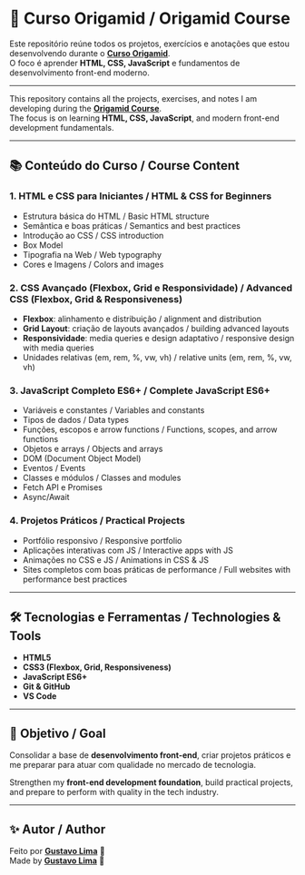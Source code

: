 # 🚀 Curso Origamid / Origamid Course

Este repositório reúne todos os projetos, exercícios e anotações que estou desenvolvendo durante o **[Curso Origamid](https://www.origamid.com/)**.  
O foco é aprender **HTML, CSS, JavaScript** e fundamentos de desenvolvimento front-end moderno.

---

This repository contains all the projects, exercises, and notes I am developing during the **[Origamid Course](https://www.origamid.com/)**.  
The focus is on learning **HTML, CSS, JavaScript**, and modern front-end development fundamentals.

---

## 📚 Conteúdo do Curso / Course Content

### 1. HTML e CSS para Iniciantes / HTML & CSS for Beginners
- Estrutura básica do HTML / Basic HTML structure  
- Semântica e boas práticas / Semantics and best practices  
- Introdução ao CSS / CSS introduction  
- Box Model  
- Tipografia na Web / Web typography  
- Cores e Imagens / Colors and images  

### 2. CSS Avançado (Flexbox, Grid e Responsividade) / Advanced CSS (Flexbox, Grid & Responsiveness)
- **Flexbox**: alinhamento e distribuição / alignment and distribution  
- **Grid Layout**: criação de layouts avançados / building advanced layouts  
- **Responsividade**: media queries e design adaptativo / responsive design with media queries  
- Unidades relativas (em, rem, %, vw, vh) / relative units (em, rem, %, vw, vh)  

### 3. JavaScript Completo ES6+ / Complete JavaScript ES6+
- Variáveis e constantes / Variables and constants  
- Tipos de dados / Data types  
- Funções, escopos e arrow functions / Functions, scopes, and arrow functions  
- Objetos e arrays / Objects and arrays  
- DOM (Document Object Model)  
- Eventos / Events  
- Classes e módulos / Classes and modules  
- Fetch API e Promises  
- Async/Await  

### 4. Projetos Práticos / Practical Projects
- Portfólio responsivo / Responsive portfolio  
- Aplicações interativas com JS / Interactive apps with JS  
- Animações no CSS e JS / Animations in CSS & JS  
- Sites completos com boas práticas de performance / Full websites with performance best practices  

---

## 🛠️ Tecnologias e Ferramentas / Technologies & Tools
- **HTML5**  
- **CSS3 (Flexbox, Grid, Responsiveness)**  
- **JavaScript ES6+**  
- **Git & GitHub**  
- **VS Code**  

---

## 📌 Objetivo / Goal
Consolidar a base de **desenvolvimento front-end**, criar projetos práticos e me preparar para atuar com qualidade no mercado de tecnologia.  

Strengthen my **front-end development foundation**, build practical projects, and prepare to perform with quality in the tech industry.  

---

## ✨ Autor / Author
Feito por **[Gustavo Lima](https://github.com/Gustavolrsds)** 👋  
Made by **[Gustavo Lima](https://github.com/Gustavolrsds)** 👋
